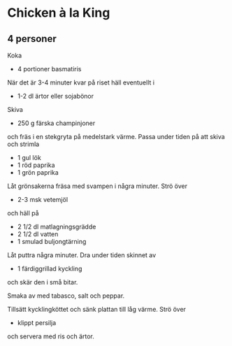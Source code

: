 # Chicken à la King

## 4 personer

Koka

* 4 portioner basmatiris

När det är 3-4 minuter kvar på riset häll eventuellt i

* 1-2 dl ärtor eller sojabönor

Skiva

* 250 g färska champinjoner

och fräs i en stekgryta på medelstark värme. Passa under tiden på att skiva och strimla

* 1 gul lök
* 1 röd paprika
* 1 grön paprika

Låt grönsakerna fräsa med svampen i några minuter. Strö över

* 2-3 msk vetemjöl

och häll på

* 2 1/2 dl matlagningsgrädde
* 2 1/2 dl vatten
* 1 smulad buljongtärning

Låt puttra några minuter. Dra under tiden skinnet av

* 1 färdiggrillad kyckling

och skär den i små bitar.

Smaka av med tabasco, salt och peppar.

Tillsätt kycklingköttet och sänk plattan till låg värme. Strö över

* klippt persilja

och servera med ris och ärtor.

